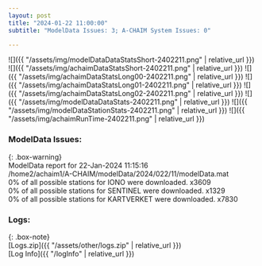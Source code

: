 ```yaml
---
layout: post
title: "2024-01-22 11:00:00"
subtitle: "ModelData Issues: 3; A-CHAIM System Issues: 0"

---
```


![]({{ "/assets/img/modelDataDataStatsShort-2402211.png" | relative_url }})
![]({{ "/assets/img/achaimDataStatsShort-2402211.png" | relative_url }})
![]({{ "/assets/img/achaimDataStatsLong00-2402211.png" | relative_url }})
![]({{ "/assets/img/achaimDataStatsLong01-2402211.png" | relative_url }})
![]({{ "/assets/img/achaimDataStatsLong02-2402211.png" | relative_url }})
![]({{ "/assets/img/modelDataDataStats-2402211.png" | relative_url }})
![]({{ "/assets/img/modelDataStationStats-2402211.png" | relative_url }})
![]({{ "/assets/img/achaimRunTime-2402211.png" | relative_url }})


### ModelData Issues:  
  
{: .box-warning}  
 ModelData report for 22-Jan-2024 11:15:16   
 /home2/achaim1/A-CHAIM/modelData/2024/022/11/modelData.mat   
 0% of all possible stations for IONO were downloaded. x3609   
 0% of all possible stations for SENTINEL were downloaded. x1329   
 0% of all possible stations for KARTVERKET were downloaded. x7830   
  


### Logs:  
  
{: .box-note}  
[Logs.zip]({{ "/assets/other/logs.zip" | relative_url }})  
[Log Info]({{ "/logInfo" | relative_url }})  
